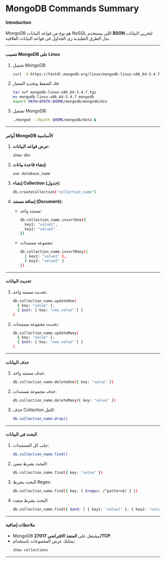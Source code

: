 # MongoDB Commands Summary 

#### **Introduction**
MongoDB هو نوع من قواعد البيانات NoSQL اللي بيستخدم **BSON** لتخزين البيانات بدل الطرق التقليدية زي الجداول في قواعد البيانات العلاقية.

---

#### **تنصيب MongoDB على Linux**
1. تحميل MongoDB:
   ```bash
   curl -O https://fastdl.mongodb.org/linux/mongodb-linux-x86_64-3.4.7.tgz
   ```
2. فك الضغط وتحديد المسار:
   ```bash
   tar xvf mongodb-linux-x86_64-3.4.7.tgz
   mv mongodb-linux-x86_64-3.4.7 mongodb
   export PATH=$PATH:$HOME/mongodb/mongodb/bin
   ```
3. تشغيل MongoDB:
   ```bash
   ./mongod --dbpath $HOME/mongodb/data &
   ```

---

#### **أوامر MongoDB الأساسية**

1. **عرض قواعد البيانات:**
   ```bash
   show dbs
   ```

2. **إنشاء قاعدة بيانات:**
   ```bash
   use database_name
   ```

3. **إنشاء Collection (جدول):**
   ```bash
   db.createCollection("collection_name")
   ```

4. **إضافة مستند (Document):**
   - مستند واحد:
     ```bash
     db.collection_name.insertOne({
       key1: "value1",
       key2: "value2"
     })
     ```
   - مجموعة مستندات:
     ```bash
     db.collection_name.insertMany([
       { key1: "value1" },
       { key2: "value2" }
     ])
     ```

---

#### **تحديث البيانات**
1. تحديث مستند واحد:
   ```bash
   db.collection_name.updateOne(
     { key: "value" },
     { $set: { key: "new_value" } }
   )
   ```

2. تحديث مجموعة مستندات:
   ```bash
   db.collection_name.updateMany(
     { key: "value" },
     { $set: { key: "new_value" } }
   )
   ```

---

#### **حذف البيانات**
1. حذف مستند واحد:
   ```bash
   db.collection_name.deleteOne({ key: "value" })
   ```

2. حذف مجموعة مستندات:
   ```bash
   db.collection_name.deleteMany({ key: "value" })
   ```

3. حذف Collection كامل:
   ```bash
   db.collection_name.drop()
   ```

---

#### **البحث في البيانات**
1. جلب كل المستندات:
   ```bash
   db.collection_name.find()
   ```

2. البحث بشرط معين:
   ```bash
   db.collection_name.find({ key: "value" })
   ```

3. البحث بشرط Regex:
   ```bash
   db.collection_name.find({ key: { $regex: /^pattern$/ } })
   ```

4. البحث بشرط متعدد:
   ```bash
   db.collection_name.find({ $and: [ { key1: "value1" }, { key2: "value2" } ] })
   ```

---

#### **ملاحظات إضافية**
- MongoDB بيشتغل على **المنفذ الافتراضي 27017/TCP**.
- يمكنك عرض المجموعات باستخدام:
   ```bash
   show collections
   ```

---


